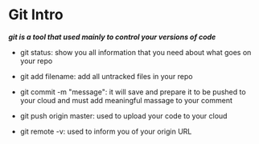 # Git Intro

***git is a tool that used mainly to control your versions of code***

* git status: show you all information that you need about what goes on your repo

* git add filename: add all untracked files in your repo

* git commit -m "message": it will save and prepare it to be pushed to your cloud and must add meaningful massage to your comment

* git push origin master: used to upload your code to your cloud

* git remote -v: used to inform you of your origin URL